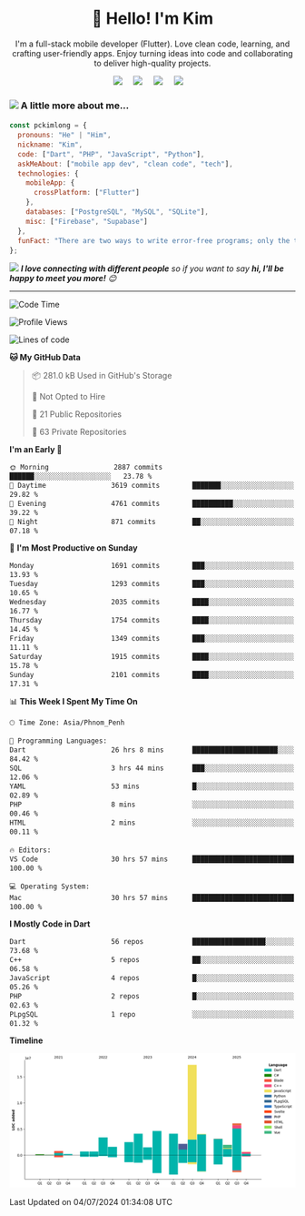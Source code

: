 <h1 align="center">👋 Hello! I'm Kim</h1>

<p align="center">
   I'm a full-stack mobile developer (Flutter). Love clean code, learning, and crafting user-friendly apps. Enjoy turning ideas into code and collaborating to deliver high-quality projects.
</p>

<p align="center">
  <a href="mailto:pochkimlong88@gmail.com"><img src="https://img.shields.io/badge/gmail-%23D14836.svg?&style=for-the-badge&logo=gmail&logoColor=white" /></a>&nbsp;&nbsp;&nbsp;&nbsp;
  <a href="https://t.me/pochkimlong/"><img src="https://img.shields.io/badge/telegram-%230077B5.svg?&style=for-the-badge&logo=telegram&logoColor=white" /></a>&nbsp;&nbsp;&nbsp;&nbsp;
  <a href="https://www.youtube.com/@PochKimlong/"><img src="https://img.shields.io/badge/youtube-%23dc2743.svg?&style=for-the-badge&logo=youtube&logoColor=white" /></a>&nbsp;&nbsp;&nbsp;&nbsp;
  <a href="https://www.tiktok.com/@pckimlong/"><img src="https://img.shields.io/badge/tiktok-%23000000.svg?&style=for-the-badge&logo=tiktok&logoColor=white" /></a>&nbsp;&nbsp;&nbsp;&nbsp;
</p>

### <img src="https://media.giphy.com/media/VgCDAzcKvsR6OM0uWg/giphy.gif" width="50"> A little more about me...  

```javascript
const pckimlong = {
  pronouns: "He" | "Him",
  nickname: "Kim",
  code: ["Dart", "PHP", "JavaScript", "Python"],
  askMeAbout: ["mobile app dev", "clean code", "tech"],
  technologies: {
    mobileApp: {
      crossPlatform: ["Flutter"]
    },
    databases: ["PostgreSQL", "MySQL", "SQLite"],
    misc: ["Firebase", "Supabase"]
  },
  funFact: "There are two ways to write error-free programs; only the third one works."
};
```

<img src="https://media.giphy.com/media/LnQjpWaON8nhr21vNW/giphy.gif" width="60"> <em><b>I love connecting with different people</b> so if you want to say <b>hi, I'll be happy to meet you more!</b> 😊</em>

---

<!--START_SECTION:waka-->
![Code Time](http://img.shields.io/badge/Code%20Time-154%20hrs%2021%20mins-blue)

![Profile Views](http://img.shields.io/badge/Profile%20Views-7-blue)

![Lines of code](https://img.shields.io/badge/From%20Hello%20World%20I%27ve%20Written-22.1%20million%20lines%20of%20code-blue)

**🐱 My GitHub Data** 

> 📦 281.0 kB Used in GitHub's Storage 
 > 
> 🚫 Not Opted to Hire
 > 
> 📜 21 Public Repositories 
 > 
> 🔑 63 Private Repositories 
 > 
**I'm an Early 🐤** 

```text
🌞 Morning                2887 commits        ██████░░░░░░░░░░░░░░░░░░░   23.78 % 
🌆 Daytime                3619 commits        ███████░░░░░░░░░░░░░░░░░░   29.82 % 
🌃 Evening                4761 commits        ██████████░░░░░░░░░░░░░░░   39.22 % 
🌙 Night                  871 commits         ██░░░░░░░░░░░░░░░░░░░░░░░   07.18 % 
```
📅 **I'm Most Productive on Sunday** 

```text
Monday                   1691 commits        ███░░░░░░░░░░░░░░░░░░░░░░   13.93 % 
Tuesday                  1293 commits        ███░░░░░░░░░░░░░░░░░░░░░░   10.65 % 
Wednesday                2035 commits        ████░░░░░░░░░░░░░░░░░░░░░   16.77 % 
Thursday                 1754 commits        ████░░░░░░░░░░░░░░░░░░░░░   14.45 % 
Friday                   1349 commits        ███░░░░░░░░░░░░░░░░░░░░░░   11.11 % 
Saturday                 1915 commits        ████░░░░░░░░░░░░░░░░░░░░░   15.78 % 
Sunday                   2101 commits        ████░░░░░░░░░░░░░░░░░░░░░   17.31 % 
```


📊 **This Week I Spent My Time On** 

```text
🕑︎ Time Zone: Asia/Phnom_Penh

💬 Programming Languages: 
Dart                     26 hrs 8 mins       █████████████████████░░░░   84.42 % 
SQL                      3 hrs 44 mins       ███░░░░░░░░░░░░░░░░░░░░░░   12.06 % 
YAML                     53 mins             █░░░░░░░░░░░░░░░░░░░░░░░░   02.89 % 
PHP                      8 mins              ░░░░░░░░░░░░░░░░░░░░░░░░░   00.46 % 
HTML                     2 mins              ░░░░░░░░░░░░░░░░░░░░░░░░░   00.11 % 

🔥 Editors: 
VS Code                  30 hrs 57 mins      █████████████████████████   100.00 % 

💻 Operating System: 
Mac                      30 hrs 57 mins      █████████████████████████   100.00 % 
```

**I Mostly Code in Dart** 

```text
Dart                     56 repos            ██████████████████░░░░░░░   73.68 % 
C++                      5 repos             ██░░░░░░░░░░░░░░░░░░░░░░░   06.58 % 
JavaScript               4 repos             █░░░░░░░░░░░░░░░░░░░░░░░░   05.26 % 
PHP                      2 repos             █░░░░░░░░░░░░░░░░░░░░░░░░   02.63 % 
PLpgSQL                  1 repo              ░░░░░░░░░░░░░░░░░░░░░░░░░   01.32 % 
```



**Timeline**

![Lines of Code chart](https://raw.githubusercontent.com/pckimlong/pckimlong/main/assets/bar_graph.png)


 Last Updated on 04/07/2024 01:34:08 UTC
<!--END_SECTION:waka-->

<!---
PochKimlong/PochKimlong is a ✨ special ✨ repository because its `README.md` (this file) appears on your GitHub profile.
You can click the Preview link to take a look at your changes.
--->
